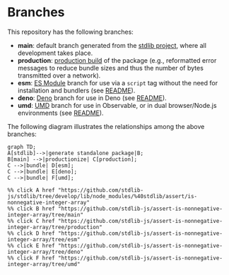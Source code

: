 <!--

@license Apache-2.0

Copyright (c) 2022 The Stdlib Authors.

Licensed under the Apache License, Version 2.0 (the "License");
you may not use this file except in compliance with the License.
You may obtain a copy of the License at

    http://www.apache.org/licenses/LICENSE-2.0

Unless required by applicable law or agreed to in writing, software
distributed under the License is distributed on an "AS IS" BASIS,
WITHOUT WARRANTIES OR CONDITIONS OF ANY KIND, either express or implied.
See the License for the specific language governing permissions and
limitations under the License.

-->

# Branches

This repository has the following branches:

-   **main**: default branch generated from the [stdlib project][stdlib-url], where all development takes place.
-   **production**: [production build][production-url] of the package (e.g., reformatted error messages to reduce bundle sizes and thus the number of bytes transmitted over a network).
-   **esm**: [ES Module][esm-url] branch for use via a `script` tag without the need for installation and bundlers (see [README][esm-readme]).
-   **deno**: [Deno][deno-url] branch for use in Deno (see [README][deno-readme]).
-   **umd**: [UMD][umd-url] branch for use in Observable, or in dual browser/Node.js environments (see [README][umd-readme]).

The following diagram illustrates the relationships among the above branches:

```mermaid
graph TD;
A[stdlib]-->|generate standalone package|B;
B[main] -->|productionize| C[production];
C -->|bundle| D[esm];
C -->|bundle| E[deno];
C -->|bundle| F[umd];

%% click A href "https://github.com/stdlib-js/stdlib/tree/develop/lib/node_modules/%40stdlib/assert/is-nonnegative-integer-array"
%% click B href "https://github.com/stdlib-js/assert-is-nonnegative-integer-array/tree/main"
%% click C href "https://github.com/stdlib-js/assert-is-nonnegative-integer-array/tree/production"
%% click D href "https://github.com/stdlib-js/assert-is-nonnegative-integer-array/tree/esm"
%% click E href "https://github.com/stdlib-js/assert-is-nonnegative-integer-array/tree/deno"
%% click F href "https://github.com/stdlib-js/assert-is-nonnegative-integer-array/tree/umd"
```

[stdlib-url]: https://github.com/stdlib-js/stdlib/tree/develop/lib/node_modules/%40stdlib/assert/is-nonnegative-integer-array
[production-url]: https://github.com/stdlib-js/assert-is-nonnegative-integer-array/tree/production
[deno-url]: https://github.com/stdlib-js/assert-is-nonnegative-integer-array/tree/deno
[deno-readme]: https://github.com/stdlib-js/assert-is-nonnegative-integer-array/blob/deno/README.md
[umd-url]: https://github.com/stdlib-js/assert-is-nonnegative-integer-array/tree/umd
[umd-readme]: https://github.com/stdlib-js/assert-is-nonnegative-integer-array/blob/umd/README.md
[esm-url]: https://github.com/stdlib-js/assert-is-nonnegative-integer-array/tree/esm
[esm-readme]: https://github.com/stdlib-js/assert-is-nonnegative-integer-array/blob/esm/README.md